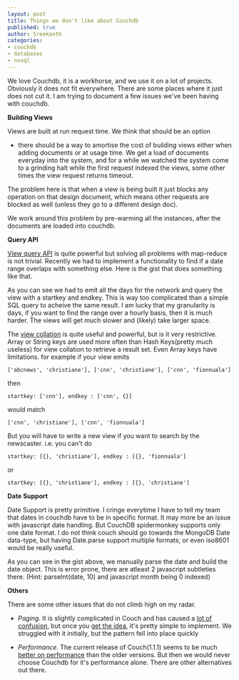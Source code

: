 ```yaml
--- 
layout: post
title: Things we don't like about Couchdb
published: true
author: Sreekanth
categories: 
- couchdb
- databases
- nosql
---
```


We love Couchdb, it is a workhorse, and we use it on a lot of
projects. Obviously it does not fit everywhere. There are some places
where it just does not cut it. I am trying to document a few issues
we've been having with couchdb.

**Building Views**

Views are built at run request time. We think that should be an option
- there should be a way to amortise the cost of building views either
when adding documents or at usage time. We get a load of documents
everyday into the system, and for a while we watched the system come
to a grinding halt while the first request indexed the views, some
other times the view request returns timeout.

The problem here is that when a view is being built it just blocks any
operation on that design document, which means other requests are
blocked as well (unless they go to a different design doc).

We work around this problem by pre-warming all the instances, after
the documents are loaded into couchdb.

**Query API**

[View query API](http://wiki.apache.org/couchdb/HTTP_view_API) is
quite powerful but solving all problems with map-reduce is not
trivial. Recently we had to implement a functionality to find if a
date range overlaps with something else. Here is the gist that does
something like that.

<script src="https://gist.github.com/sreeix/1047810.js">
</script>

As you can see we had to emit all the days for the network and query
the view with a startkey and endkey. This is way too complicated than
a simple SQL query to acheive the same result. I am lucky that my
granularity is days, if you want to find the range over a hourly
basis, then it is much harder. The views will get much slower and
(likely) take larger space.

The [view collation](http://wiki.apache.org/couchdb/View_collation) is
quite useful and powerful, but is it very restrictive. Array or String
keys are used more often than Hash Keys(pretty much useless) for view
collation to retrieve a result set. Even Array keys have
limitations. for example if your view emits

    ['abcnews', 'christiane'], ['cnn', 'christiane'], ['cnn', 'fionnuala']

then 

    startkey: ['cnn'], endkey : ['cnn', {}] 
would match 
 
    ['cnn', 'christiane'], ['cnn', 'fionnuala']

But you will have to write a new view if you want to search by the
newscaster. i.e. you can't do

    startkey: [{}, 'christiane'], endkey : [{}, 'fionnuala'] 
or

    startkey: [{}, 'christiane'], endkey : [{}, 'christiane']

**Date Support**

Date Support is pretty primitive. I cringe everytime I have to tell my
team that dates in couchdb have to be in specific format. It may more
be an issue with javascript date handling. But CouchDB spidermonkey
supports only one date format. I do not think couch should go towards
the MongoDB Date data-type, but having Date.parse support multiple
formats, or even iso8601 would be really useful.

As you can see in the gist above, we manually parse the date and build
the date object. This is error prone, there are atleast 2 javascript
subtleties there. (Hint: parseInt(date, 10) and javascript month being 0 indexed)

**Others**

There are some other issues that do not climb high on my radar.

- *Paging.* It is slightly complicated in Couch and has caused a [lot of confusion](http://stackoverflow.com/questions/312163/pagination-in-couchdb), but once you [get the idea](http://guide.couchdb.org/draft/recipes.html#pagination), it's pretty simple to implement. We struggled with it initially, but the pattern fell into place quickly

- *Performance.* The current release of Couch(1.1.1) seems to be much [better on performance](http://twitpic.com/5apy2t) than the older versions. But then we would never choose Couchdb for it's performance alone. There are other alternatives out there.

